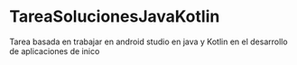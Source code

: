# TareaSolucionesJavaKotlin
Tarea basada en trabajar en android studio en java y Kotlin en el desarrollo de aplicaciones de inico
